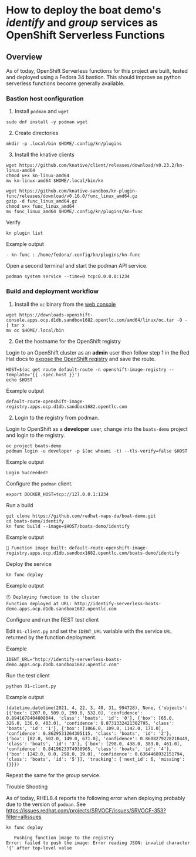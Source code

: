 # How to deploy the boat demo's *identify* and *group* services as OpenShift Serverless Functions

## Overview

As of today, OpenShift Serverless functions for this project are built, tested and deployed using a Fedora 34 bastion. 
This should improve as python serverless functions become generally available.

### Bastion host configuration

1) Install `podman` and `wget`

```
sudo dnf install -y podman wget
```

2) Create directories

```
mkdir -p .local/bin $HOME/.config/kn/plugins
```

3) Install the knative clients

```
wget https://github.com/knative/client/releases/download/v0.23.2/kn-linux-amd64
chmod u+x kn-linux-amd64
mv kn-linux-amd64 $HOME/.local/bin/kn
```

```
wget https://github.com/knative-sandbox/kn-plugin-func/releases/download/v0.16.0/func_linux_amd64.gz
gzip -d func_linux_amd64.gz
chmod u+x func_linux_amd64
mv func_linux_amd64 $HOME/.config/kn/plugins/kn-func
```

Verify
```
kn plugin list
```

Example output
```
- kn-func : /home/fedora/.config/kn/plugins/kn-func
```

Open a second terminal and start the podman API service.
```
podman system service --time=0 tcp:0.0.0.0:1234
```

### Build and deployment workflow

1) Install the `oc` binary from the [web console](https://console-openshift-console.apps.ocp.d1db.sandbox1682.opentlc.com/command-line-tools)
```
wget https://downloads-openshift-console.apps.ocp.d1db.sandbox1682.opentlc.com/amd64/linux/oc.tar -O - | tar x
mv oc $HOME/.local/bin
```

2) Get the hostname for the OpenShift registry

Login to an OpenShift cluster as an **admin** user then follow step 1 in the Red Hat docs to [expose the OpenShift registry](https://docs.openshift.com/container-platform/4.7/registry/securing-exposing-registry.html#registry-exposing-secure-registry-manually_securing-exposing-registry) and save the route.
```
HOST=$(oc get route default-route -n openshift-image-registry --template='{{ .spec.host }}')
echo $HOST
```

Example output
```
default-route-openshift-image-registry.apps.ocp.d1db.sandbox1682.opentlc.com
```

2) Login to the registry from podman.

Login to OpenShift as a **developer** user, change into the `boats-demo` project and login to the registry.

```
oc project boats-demo
podman login -u developer -p $(oc whoami -t) --tls-verify=false $HOST
```

Example output
```
Login Succeeded!
```

Configure the `podman` client.
```
export DOCKER_HOST=tcp://127.0.0.1:1234
```

Run a build
```
git clone https://github.com/redhat-naps-da/boat-demo.git
cd boats-demo/identify
kn func build --image=$HOST/boats-demo/identify
```

Example output
```
🙌 Function image built: default-route-openshift-image-registry.apps.ocp.d1db.sandbox1682.opentlc.com/boats-demo/identify
```

Deploy the service
```
kn func deploy
```

Example output
```
🕘 Deploying function to the cluster
Function deployed at URL: http://identify-serverless-boats-demo.apps.ocp.d1db.sandbox1682.opentlc.com
```

Configure and run the REST test client

Edit `01-client.py` and set the `IDENT_URL` variable with the service `URL` returned by the function deployment.

Example
```
IDENT_URL="http://identify-serverless-boats-demo.apps.ocp.d1db.sandbox1682.opentlc.com"
```

Run the test client
```
python 01-client.py
```

Example output
```
(datetime.datetime(2021, 4, 22, 3, 40, 31, 994728), None, {'objects': [{'box': [207.0, 509.0, 299.0, 532.0], 'confidence': 0.8941678404808044, 'class': 'boats', 'id': '0'}, {'box': [65.0, 326.0, 136.0, 403.0], 'confidence': 0.8731332421302795, 'class': 'boats', 'id': '1'}, {'box': [1066.0, 109.0, 1142.0, 171.0], 'confidence': 0.8629531264305115, 'class': 'boats', 'id': '2'}, {'box': [82.0, 602.0, 149.0, 671.0], 'confidence': 0.8608279228210449, 'class': 'boats', 'id': '3'}, {'box': [298.0, 438.0, 383.0, 461.0], 'confidence': 0.8419623374938965, 'class': 'boats', 'id': '4'}, {'box': [242.0, 0.0, 298.0, 19.0], 'confidence': 0.6364468932151794, 'class': 'boats', 'id': '5'}], 'tracking': {'next_id': 6, 'missing': {}}})
```

Repeat the same for the *group* service.

Trouble Shooting

As of today, RHEL8.4 reports the following error when deploying probably due
to the version of `podman`. See https://issues.redhat.com/projects/SRVOCF/issues/SRVOCF-353?filter=allissues

```
kn func deploy

   Pushing function image to the registry
Error: failed to push the image: Error reading JSON: invalid character '{' after top-level value
```
